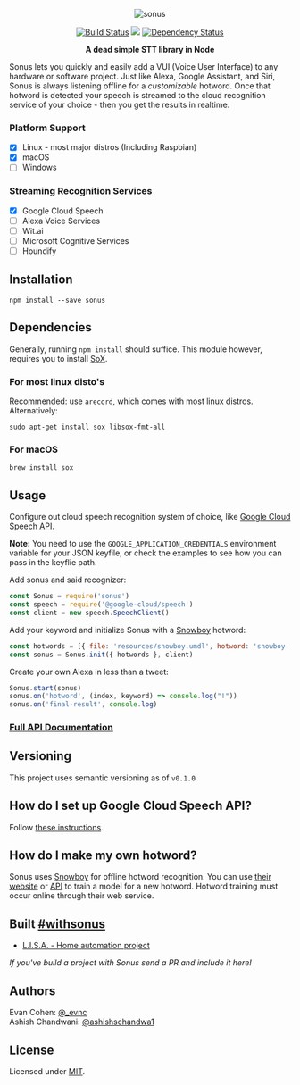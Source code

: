 <p align="center">
<img src="./sonus.png" alt="sonus" />
</p>
<p align="center">
<a href="https://travis-ci.org/evancohen/sonus"><img src="https://api.travis-ci.org/evancohen/sonus.svg?branch=master" alt="Build Status"/></a>
<a href="https://codeclimate.com/github/evancohen/sonus"><img src="https://codeclimate.com/github/evancohen/sonus/badges/gpa.svg" /></a>
<a href='https://dependencyci.com/github/evancohen/sonus'><img src='https://dependencyci.com/github/evancohen/sonus/badge' alt='Dependency Status'/></a>
</p>
<p align="center">
<strong>A dead simple STT library in Node</strong>
</p>

Sonus lets you quickly and easily add a VUI (Voice User Interface) to any hardware or software project. Just like Alexa, Google Assistant, and Siri, Sonus is always listening offline for a *customizable* hotword. Once that hotword is detected your speech is streamed to the cloud recognition service of your choice - then you get the results in realtime.

### Platform Support
- [X] Linux - most major distros (Including Raspbian)
- [X] macOS
- [ ] Windows

### Streaming Recognition Services

- [X] Google Cloud Speech
- [ ] Alexa Voice Services
- [ ] Wit.ai
- [ ] Microsoft Cognitive Services
- [ ] Houndify

## Installation

```
npm install --save sonus
```

## Dependencies

Generally, running `npm install` should suffice. This module however, requires you to install [SoX](http://sox.sourceforge.net).

### For most linux disto's
Recommended: use `arecord`, which comes with most linux distros.
Alternatively:
```
sudo apt-get install sox libsox-fmt-all
```

### For macOS
```
brew install sox
```

## Usage

Configure out cloud speech recognition system of choice, like [Google Cloud
Speech API](https://cloud.google.com/speech/docs/getting-started).

__Note:__ You need to use the `GOOGLE_APPLICATION_CREDENTIALS` environment variable for your JSON keyfile, or check the examples to see how you can pass in the keyflie path. 

Add sonus and said recognizer:
``` javascript
const Sonus = require('sonus')
const speech = require('@google-cloud/speech')
const client = new speech.SpeechClient()
```

Add your keyword and initialize Sonus with a [Snowboy](https://snowboy.kitt.ai)
hotword:
``` javascript
const hotwords = [{ file: 'resources/snowboy.umdl', hotword: 'snowboy' }]
const sonus = Sonus.init({ hotwords }, client)
```

Create your own Alexa in less than a tweet:
``` javascript
Sonus.start(sonus)
sonus.on('hotword', (index, keyword) => console.log("!"))
sonus.on('final-result', console.log)
```

### [Full API Documentation](docs/API.md)

## Versioning

This project uses semantic versioning as of `v0.1.0`

## How do I set up Google Cloud Speech API?

Follow [these instructions](https://cloud.google.com/speech/docs/getting-started).

## How do I make my own hotword?

Sonus uses [Snowboy](https://snowboy.kitt.ai) for offline hotword recognition.
You can use [their website](https://snowboy.kitt.ai) or
[API](http://docs.kitt.ai/snowboy/#restful-api) to train a model for a new
hotword. Hotword training must occur online through their web service.


## Built [#withsonus](https://twitter.com/hashtag/withsonus?src=github)
- [L.I.S.A. - Home automation project](https://github.com/mylisabox/lisa-box)

*If you've build a project with Sonus send a PR and include it here!*

## Authors
Evan Cohen: [@_evnc](https://twitter.com/_evnc)  
Ashish Chandwani: [@ashishschandwa1](https://twitter.com/ashishschandwa1)

## License
Licensed under [MIT](https://github.com/evancohen/sonus/blob/master/LICENSE).
